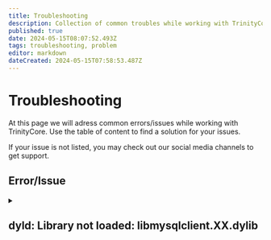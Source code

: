 ```yaml
---
title: Troubleshooting
description: Collection of common troubles while working with TrinityCore
published: true
date: 2024-05-15T08:07:52.493Z
tags: troubleshooting, problem
editor: markdown
dateCreated: 2024-05-15T07:58:53.487Z
---
```


# Troubleshooting
At this page we will adress common errors/issues while working with TrinityCore.
Use the table of content to find a solution for your issues.

If your issue is not listed, you may check out our social media channels to get support.

## Error/Issue

<details>
<summary><h2 style="display:inline-block">dyld: Library not loaded: libmysqlclient.XX.dylib</h2></summary>  
  Under macOS if you try to run the core and get the following error:

  ```bash
  dyld: Library not loaded: libmysqlclient.18.dylib

  Referenced from: /your/path/to/bin/./worldserver
  Reason: image not found
  Trace/BPT trap: 5
  ```

  This means it is looking for libmysqlclient.18.dylib file under /usr/lib/ folder but that file is not there.

  ### Solution
  The solution is to locate that file and create a symbolic link under /usr/lib/ by typing:

  ```bash
  sudo ln -s /path/to/your/libmysqlclient.18.dylib /usr/lib/libmysqlclient.18.dylib
  ```

  For example:

  ```bash
  sudo ln -s /usr/local/mysql/lib/libmysqlclient.18.dylib /usr/lib/libmysqlclient.18.dylib
  ```
</details>